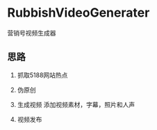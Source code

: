 # RubbishVideoGenerater

营销号视频生成器

## 思路

1. 抓取5188网站热点

2. 伪原创

3. 生成视频
    添加视频素材，字幕，照片和人声

4. 视频发布

